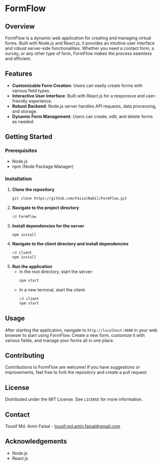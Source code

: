 # FormFlow

## Overview
FormFlow is a dynamic web application for creating and managing virtual forms. Built with Node.js and React.js, it provides an intuitive user interface and robust server-side functionalities. Whether you need a contact form, a survey, or any other type of form, FormFlow makes the process seamless and efficient.

## Features
- **Customizable Form Creation**: Users can easily create forms with various field types.
- **Interactive User Interface**: Built with React.js for a responsive and user-friendly experience.
- **Robust Backend**: Node.js server handles API requests, data processing, and storage.
- **Dynamic Form Management**: Users can create, edit, and delete forms as needed.

## Getting Started

### Prerequisites
- Node.js
- npm (Node Package Manager)

### Installation
1. **Clone the repository**
   ```sh
   git clone https://github.com/FaisalNabil/FormFlow.git
   ```
2. **Navigate to the project directory**
   ```sh
   cd FormFlow
   ```
3. **Install dependencies for the server**
   ```sh
   npm install
   ```
4. **Navigate to the client directory and install dependencies**
   ```sh
   cd client
   npm install
   ```
5. **Run the application**
   - In the root directory, start the server:
     ```sh
     npm start
     ```
   - In a new terminal, start the client:
     ```sh
     cd client
     npm start
     ```

## Usage
After starting the application, navigate to `http://localhost:4000` in your web browser to start using FormFlow. Create a new form, customize it with various fields, and manage your forms all in one place.

## Contributing
Contributions to FormFlow are welcome! If you have suggestions or improvements, feel free to fork the repository and create a pull request.

## License
Distributed under the MIT License. See `LICENSE` for more information.

## Contact
Tousif Md. Amin Faisal - tousif.md.amin.faisal@gmail.com

## Acknowledgements
- Node.js
- React.js

